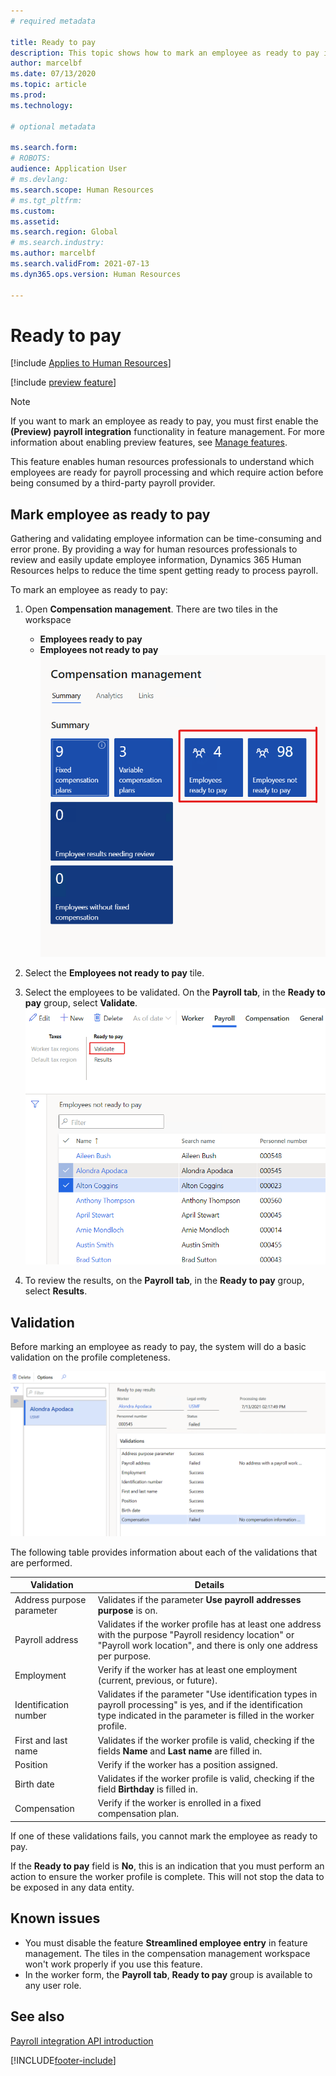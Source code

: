 ```yaml
---
# required metadata

title: Ready to pay
description: This topic shows how to mark an employee as ready to pay in Dynamics 365 Human Resources.
author: marcelbf
ms.date: 07/13/2020
ms.topic: article
ms.prod: 
ms.technology: 

# optional metadata

ms.search.form: 
# ROBOTS: 
audience: Application User
# ms.devlang: 
ms.search.scope: Human Resources
# ms.tgt_pltfrm: 
ms.custom: 
ms.assetid: 
ms.search.region: Global
# ms.search.industry: 
ms.author: marcelbf
ms.search.validFrom: 2021-07-13
ms.dyn365.ops.version: Human Resources

---
```


# Ready to pay
[!include [Applies to Human Resources](../includes/applies-to-hr.md)]

[!include [preview feature](./includes/preview-feature.md)]

> [!NOTE]
> If you want to mark an employee as ready to pay, you must first enable the **(Preview) payroll integration** functionality in feature management. For more information about enabling preview features, see [Manage features](hr-admin-manage-features.md).

This feature enables human resources professionals to understand which employees are ready for payroll processing and which require action before being consumed by a third-party payroll provider.

## Mark employee as ready to pay

Gathering and validating employee information can be time-consuming and error prone. By providing a way for human resources professionals to review and easily update employee information, Dynamics 365 Human Resources helps to reduce the time spent getting ready to process payroll.

To mark an employee as ready to pay:

1. Open **Compensation management**. There are two tiles in the workspace 
    - **Employees ready to pay**
    - **Employees not ready to pay**
    ![Compensation management workspace.](./media/hr-ready-to-pay-1-workspace.png)

2. Select the **Employees not ready to pay** tile.

3. Select the employees to be validated. On the **Payroll tab**, in the **Ready to pay** group, select **Validate**.
    ![Validate employees.](./media/hr-ready-to-pay-2-validate.png)

4. To review the results, on the **Payroll tab**, in the **Ready to pay** group, select **Results**.

## Validation

Before marking an employee as ready to pay, the system will do a basic validation on the profile completeness.

![Validate results.](./media/hr-ready-to-pay-3-results.png)

The following table provides information about each of the validations that are performed. 

| Validation | Details |
| --- | --- |
| Address purpose parameter | Validates if the parameter **Use payroll addresses purpose** is on. |
| Payroll address | Validates if the worker profile has at least one address with the purpose "Payroll residency location" or "Payroll work location", and there is only one address per purpose. |
| Employment | Verify if the worker has at least one employment (current, previous, or future). |
| Identification number | Validates if the parameter "Use identification types in payroll processing" is yes, and if the identification type indicated in the parameter is filled in the worker profile. |
| First and last name | Validates if the worker profile is valid, checking if the fields **Name** and **Last name** are filled in.|
| Position | Verify if the worker has a position assigned. |
| Birth date | Validates if the worker profile is valid, checking if the field **Birthday** is filled in. |
| Compensation | Verify if the worker is enrolled in a fixed compensation plan. |

If one of these validations fails, you cannot mark the employee as ready to pay.

If the **Ready to pay** field is **No**, this is an indication that you must perform an action to ensure the worker profile is complete. This will not stop the data to be exposed in any data entity. 

## Known issues

- You must disable the feature **Streamlined employee entry** in feature management. The tiles in the compensation management workspace won't work properly if you use this feature.
- In the worker form, the **Payroll tab**, **Ready to pay** group is available to any user role. 

## See also

[Payroll integration API introduction](hr-admin-integration-payroll-api-introduction.md)<br>

[!INCLUDE[footer-include](../includes/footer-banner.md)]
